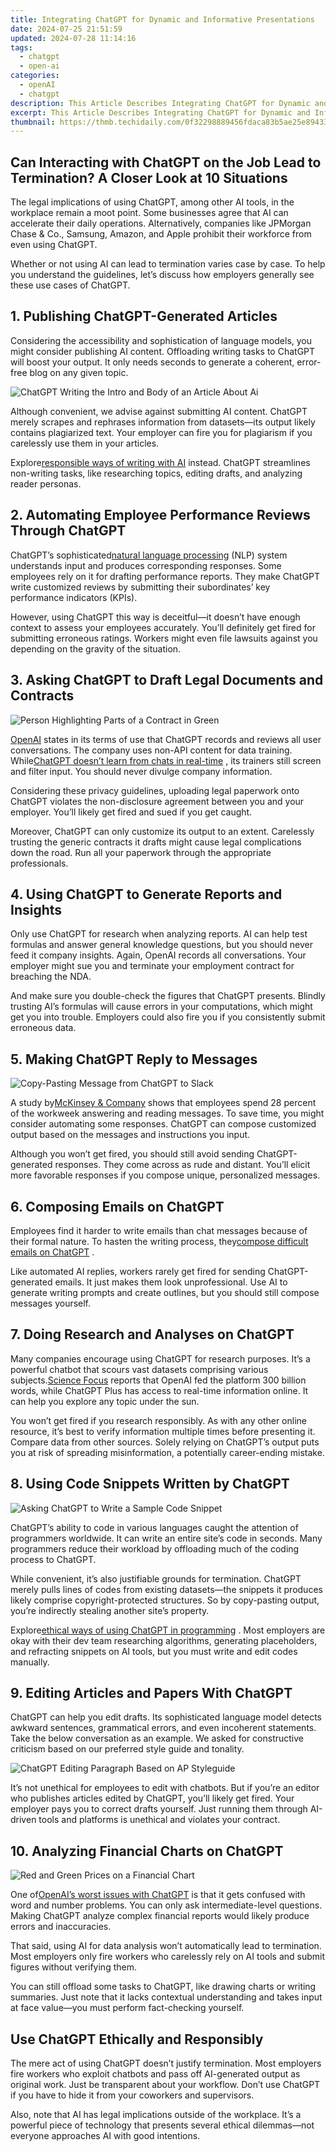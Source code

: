 ```yaml
---
title: Integrating ChatGPT for Dynamic and Informative Presentations
date: 2024-07-25 21:51:59
updated: 2024-07-28 11:14:16
tags:
  - chatgpt
  - open-ai
categories:
  - openAI
  - chatgpt
description: This Article Describes Integrating ChatGPT for Dynamic and Informative Presentations
excerpt: This Article Describes Integrating ChatGPT for Dynamic and Informative Presentations
thumbnail: https://thmb.techidaily.com/0f32298889456fdaca83b5ae25e894332407ac3282ea5f03ad9ab479c2952ec4.jpg
---
```


## Can Interacting with ChatGPT on the Job Lead to Termination? A Closer Look at 10 Situations

 The legal implications of using ChatGPT, among other AI tools, in the workplace remain a moot point. Some businesses agree that AI can accelerate their daily operations. Alternatively, companies like JPMorgan Chase & Co., Samsung, Amazon, and Apple prohibit their workforce from even using ChatGPT.

 Whether or not using AI can lead to termination varies case by case. To help you understand the guidelines, let’s discuss how employers generally see these use cases of ChatGPT.

## 1\. Publishing ChatGPT-Generated Articles

 Considering the accessibility and sophistication of language models, you might consider publishing AI content. Offloading writing tasks to ChatGPT will boost your output. It only needs seconds to generate a coherent, error-free blog on any given topic.

![ChatGPT Writing the Intro and Body of an Article About Ai](https://static1.makeuseofimages.com/wordpress/wp-content/uploads/2023/07/chatgpt-writing-and-article-about-ai.jpg)

 Although convenient, we advise against submitting AI content. ChatGPT merely scrapes and rephrases information from datasets—its output likely contains plagiarized text. Your employer can fire you for plagiarism if you carelessly use them in your articles.

 Explore[responsible ways of writing with AI](https://www.makeuseof.com/ways-to-use-ai-as-writer-editor/) instead. ChatGPT streamlines non-writing tasks, like researching topics, editing drafts, and analyzing reader personas.

## 2\. Automating Employee Performance Reviews Through ChatGPT

 ChatGPT’s sophisticated[natural language processing](https://www.makeuseof.com/what-is-natural-language-processing-and-how-does-it-work/) (NLP) system understands input and produces corresponding responses. Some employees rely on it for drafting performance reports. They make ChatGPT write customized reviews by submitting their subordinates’ key performance indicators (KPIs).

 However, using ChatGPT this way is deceitful—it doesn’t have enough context to assess your employees accurately. You’ll definitely get fired for submitting erroneous ratings. Workers might even file lawsuits against you depending on the gravity of the situation.

## 3\. Asking ChatGPT to Draft Legal Documents and Contracts

![Person Highlighting Parts of a Contract in Green](https://static1.makeuseofimages.com/wordpress/wp-content/uploads/2023/07/highilighting-parts-of-contract.jpg)

[OpenAI](https://openai.com/policies/terms-of-use) states in its terms of use that ChatGPT records and reviews all user conversations. The company uses non-API content for data training. While[ChatGPT doesn’t learn from chats in real-time](https://www.makeuseof.com/does-chatgpt-learn-from-user-conversations/) , its trainers still screen and filter input. You should never divulge company information.

 Considering these privacy guidelines, uploading legal paperwork onto ChatGPT violates the non-disclosure agreement between you and your employer. You’ll likely get fired and sued if you get caught.

 Moreover, ChatGPT can only customize its output to an extent. Carelessly trusting the generic contracts it drafts might cause legal complications down the road. Run all your paperwork through the appropriate professionals.

## 4\. Using ChatGPT to Generate Reports and Insights

 Only use ChatGPT for research when analyzing reports. AI can help test formulas and answer general knowledge questions, but you should never feed it company insights. Again, OpenAI records all conversations. Your employer might sue you and terminate your employment contract for breaching the NDA.

 And make sure you double-check the figures that ChatGPT presents. Blindly trusting AI’s formulas will cause errors in your computations, which might get you into trouble. Employers could also fire you if you consistently submit erroneous data.

## 5\. Making ChatGPT Reply to Messages

![Copy-Pasting Message from ChatGPT to Slack](https://static1.makeuseofimages.com/wordpress/wp-content/uploads/2023/07/chatgpt-replying-to-message.jpg)

 A study by[McKinsey & Company](https://www.mckinsey.com/industries/technology-media-and-telecommunications/our-insights/the-social-economy) shows that employees spend 28 percent of the workweek answering and reading messages. To save time, you might consider automating some responses. ChatGPT can compose customized output based on the messages and instructions you input.

 Although you won’t get fired, you should still avoid sending ChatGPT-generated responses. They come across as rude and distant. You’ll elicit more favorable responses if you compose unique, personalized messages.

## 6\. Composing Emails on ChatGPT

 Employees find it harder to write emails than chat messages because of their formal nature. To hasten the writing process, they[compose difficult emails on ChatGPT](https://www.makeuseof.com/use-chatgpt-write-work-emails/) .

 Like automated AI replies, workers rarely get fired for sending ChatGPT-generated emails. It just makes them look unprofessional. Use AI to generate writing prompts and create outlines, but you should still compose messages yourself.

## 7\. Doing Research and Analyses on ChatGPT

 Many companies encourage using ChatGPT for research purposes. It’s a powerful chatbot that scours vast datasets comprising various subjects.[Science Focus](https://www.sciencefocus.com/future-technology/gpt-3/) reports that OpenAI fed the platform 300 billion words, while ChatGPT Plus has access to real-time information online. It can help you explore any topic under the sun.

 You won’t get fired if you research responsibly. As with any other online resource, it’s best to verify information multiple times before presenting it. Compare data from other sources. Solely relying on ChatGPT’s output puts you at risk of spreading misinformation, a potentially career-ending mistake.

## 8\. Using Code Snippets Written by ChatGPT

![Asking ChatGPT to Write a Sample Code Snippet](https://static1.makeuseofimages.com/wordpress/wp-content/uploads/2023/07/sample-code-snippet-from-chatgpt.jpg)

 ChatGPT’s ability to code in various languages caught the attention of programmers worldwide. It can write an entire site’s code in seconds. Many programmers reduce their workload by offloading much of the coding process to ChatGPT.

 While convenient, it’s also justifiable grounds for termination. ChatGPT merely pulls lines of codes from existing datasets—the snippets it produces likely comprise copyright-protected structures. So by copy-pasting output, you’re indirectly stealing another site’s property.

 Explore[ethical ways of using ChatGPT in programming](https://www.makeuseof.com/chatgpt-programming-practical-uses/) . Most employers are okay with their dev team researching algorithms, generating placeholders, and refracting snippets on AI tools, but you must write and edit codes manually.

## 9\. Editing Articles and Papers With ChatGPT

 ChatGPT can help you edit drafts. Its sophisticated language model detects awkward sentences, grammatical errors, and even incoherent statements. Take the below conversation as an example. We asked for constructive criticism based on our preferred style guide and tonality.

![ChatGPT Editing Paragraph Based on AP Styleguide](https://static1.makeuseofimages.com/wordpress/wp-content/uploads/2023/07/chatgpt-acting-as-an-editor.jpg)

 It’s not unethical for employees to edit with chatbots. But if you’re an editor who publishes articles edited by ChatGPT, you’ll likely get fired. Your employer pays you to correct drafts yourself. Just running them through AI-driven tools and platforms is unethical and violates your contract.

## 10\. Analyzing Financial Charts on ChatGPT

![Red and Green Prices on a Financial Chart](https://static1.makeuseofimages.com/wordpress/wp-content/uploads/2023/07/financial-charts-and-scores-on-screen.jpg)

 One of[OpenAI’s worst issues with ChatGPT](https://www.makeuseof.com/openai-chatgpt-biggest-probelms/) is that it gets confused with word and number problems. You can only ask intermediate-level questions. Making ChatGPT analyze complex financial reports would likely produce errors and inaccuracies.

 That said, using AI for data analysis won’t automatically lead to termination. Most employers only fire workers who carelessly rely on AI tools and submit figures without verifying them.

 You can still offload some tasks to ChatGPT, like drawing charts or writing summaries. Just note that it lacks contextual understanding and takes input at face value—you must perform fact-checking yourself.

## Use ChatGPT Ethically and Responsibly

 The mere act of using ChatGPT doesn’t justify termination. Most employers fire workers who exploit chatbots and pass off AI-generated output as original work. Just be transparent about your workflow. Don’t use ChatGPT if you have to hide it from your coworkers and supervisors.

 Also, note that AI has legal implications outside of the workplace. It’s a powerful piece of technology that presents several ethical dilemmas—not everyone approaches AI with good intentions.


<ins class="adsbygoogle"
     style="display:block"
     data-ad-format="autorelaxed"
     data-ad-client="ca-pub-7571918770474297"
     data-ad-slot="1223367746"></ins>



<ins class="adsbygoogle"
     style="display:block"
     data-ad-client="ca-pub-7571918770474297"
     data-ad-slot="8358498916"
     data-ad-format="auto"
     data-full-width-responsive="true"></ins>
